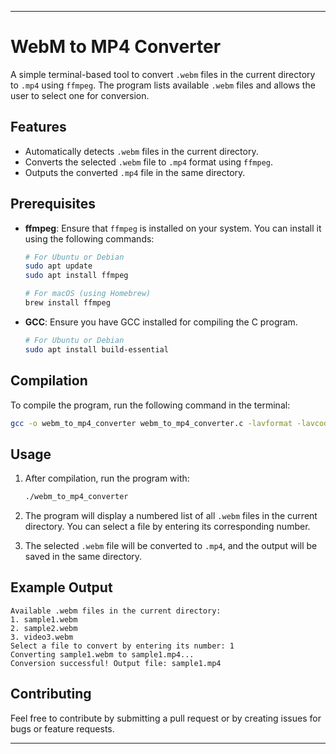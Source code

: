 
---

# WebM to MP4 Converter

A simple terminal-based tool to convert `.webm` files in the current directory to `.mp4` using `ffmpeg`. The program lists available `.webm` files and allows the user to select one for conversion.

## Features

- Automatically detects `.webm` files in the current directory.
- Converts the selected `.webm` file to `.mp4` format using `ffmpeg`.
- Outputs the converted `.mp4` file in the same directory.

## Prerequisites

- **ffmpeg**: Ensure that `ffmpeg` is installed on your system. You can install it using the following commands:
  ```bash
  # For Ubuntu or Debian
  sudo apt update
  sudo apt install ffmpeg

  # For macOS (using Homebrew)
  brew install ffmpeg
  ```

- **GCC**: Ensure you have GCC installed for compiling the C program.
  ```bash
  # For Ubuntu or Debian
  sudo apt install build-essential
  ```

## Compilation

To compile the program, run the following command in the terminal:

```bash
gcc -o webm_to_mp4_converter webm_to_mp4_converter.c -lavformat -lavcodec -lavutil -lswscale
```

## Usage

1. After compilation, run the program with:
   ```bash
   ./webm_to_mp4_converter
   ```

2. The program will display a numbered list of all `.webm` files in the current directory. You can select a file by entering its corresponding number.

3. The selected `.webm` file will be converted to `.mp4`, and the output will be saved in the same directory.

## Example Output

```
Available .webm files in the current directory:
1. sample1.webm
2. sample2.webm
3. video3.webm
Select a file to convert by entering its number: 1
Converting sample1.webm to sample1.mp4...
Conversion successful! Output file: sample1.mp4
```

## Contributing

Feel free to contribute by submitting a pull request or by creating issues for bugs or feature requests.

---
